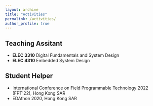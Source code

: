 ```yaml
---
layout: archive
title: "Activities"
permalink: /activities/
author_profile: true
---
```

## Teaching Assitant
* **ELEC 3310** Digital Fundamentals and System Design
* **ELEC 4310** Embedded System Design

## Student Helper
*  International Conference on Field Programmable Technology 2022 (FPT'22), Hong Kong SAR
*  EDAthon 2020, Hong Kong SAR